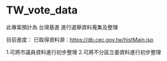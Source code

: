 # TW_vote_data

此專案預計為 台灣基進 進行選舉資料蒐集及整理

目前進度：
已取得資料源：https://db.cec.gov.tw/histMain.jsp

1.可將市議員資料進行初步整理
2.可將不分區立委資料進行初步整理
